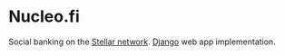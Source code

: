 # Nucleo.fi
Social banking on the [Stellar network](https://www.stellar.org). [Django](https://www.djangoproject.com/) web app implementation.

